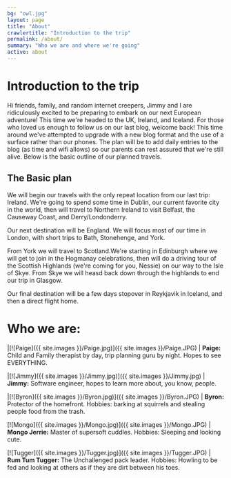 ```yaml
---
bg: "owl.jpg"
layout: page
title: "About"
crawlertitle: "Introduction to the trip"
permalink: /about/
summary: "Who we are and where we're going"
active: about
---
```


# Introduction to the trip
Hi friends, family, and random internet creepers,
Jimmy and I are ridiculously excited to be preparing to embark on our next European adventure! This time we're headed to the UK, Ireland, and Iceland.  For those who loved us enough to follow us on our last blog, welcome back! This time around we've attempted to upgrade with a new blog format and the use of a surface rather than our phones. The plan will be to add daily entries to the blog (as time and wifi allows) so our parents can rest assured that we're still alive. Below is the basic outline of our planned travels.

## The Basic plan

We will begin our travels with the only repeat location from our last trip: Ireland. We're going to spend some time in Dublin, our current favorite city in the world, then will travel to Northern Ireland to visit Belfast, the Causeway Coast, and Derry/Londonderry. 

Our next destination will be England. We will focus most of our time in London, with short trips to Bath, Stonehenge, and York. 

From York we will travel to Scotland.We're starting in Edinburgh where we will get to join in the Hogmanay celebrations, then will do a driving tour of the Scottish Highlands (we're coming for you, Nessie) on our way to the Isle of Skye. From Skye we will heasd back down through the highlands to end our trip in Glasgow. 

Our final destination will be a few days stopover in Reykjavik in Iceland, and then a direct flight home. 

# Who we are:

|[![Paige]({{ site.images }}/Paige.jpg)]({{ site.images }}/Paige.JPG) | **Paige:** Child and Family therapist by day, trip planning guru by night. Hopes to see EVERYTHING.

|[![Jimmy]({{ site.images }}/Jimmy.jpg)]({{ site.images }}/Jimmy.jpg) | **Jimmy:** Software engineer, hopes to learn more about, you know, people.

|[![Byron]({{ site.images }}/Byron.jpg)]({{ site.images }}/Byron.JPG) | **Byron:** Protector of the homefront. Hobbies: barking at squirrels and stealing people food from the trash.

[![Mongo]({{ site.images }}/Mongo.jpg)]({{ site.images }}/Mongo.JPG) | **Mongo Jerrie:** Master of supersoft cuddles. Hobbies: Sleeping and looking cute.

[![Tugger]({{ site.images }}/Tugger.jpg)]({{ site.images }}/Tugger.JPG) | **Rum Tum Tugger:** The Unchallenged pack leader. Hobbies: Howling to be fed and looking at others as if they are dirt between his toes. 

 